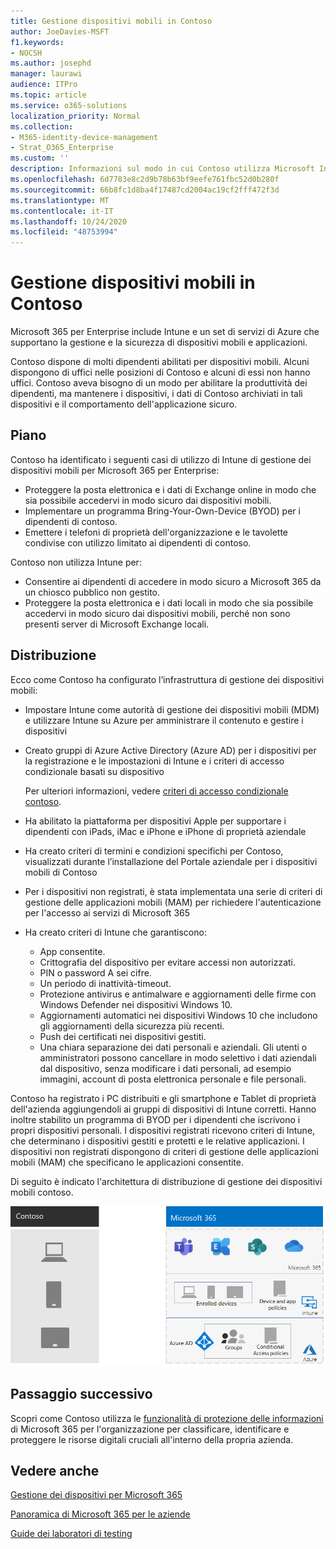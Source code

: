 ```yaml
---
title: Gestione dispositivi mobili in Contoso
author: JoeDavies-MSFT
f1.keywords:
- NOCSH
ms.author: josephd
manager: laurawi
audience: ITPro
ms.topic: article
ms.service: o365-solutions
localization_priority: Normal
ms.collection:
- M365-identity-device-management
- Strat_O365_Enterprise
ms.custom: ''
description: Informazioni sul modo in cui Contoso utilizza Microsoft Intune in Microsoft 365 per l'organizzazione per gestire i propri dispositivi e le app in esecuzione su di essi.
ms.openlocfilehash: 6d7783e8c2d9b78b63bf9eefe761fbc52d0b280f
ms.sourcegitcommit: 66b8fc1d8ba4f17487cd2004ac19cf2fff472f3d
ms.translationtype: MT
ms.contentlocale: it-IT
ms.lasthandoff: 10/24/2020
ms.locfileid: "48753994"
---
```

# <a name="mobile-device-management-for-contoso"></a>Gestione dispositivi mobili in Contoso

Microsoft 365 per Enterprise include Intune e un set di servizi di Azure che supportano la gestione e la sicurezza di dispositivi mobili e applicazioni.

Contoso dispone di molti dipendenti abilitati per dispositivi mobili. Alcuni dispongono di uffici nelle posizioni di Contoso e alcuni di essi non hanno uffici. Contoso aveva bisogno di un modo per abilitare la produttività dei dipendenti, ma mantenere i dispositivi, i dati di Contoso archiviati in tali dispositivi e il comportamento dell'applicazione sicuro.

## <a name="plan"></a>Piano

Contoso ha identificato i seguenti casi di utilizzo di Intune di gestione dei dispositivi mobili per Microsoft 365 per Enterprise:

- Proteggere la posta elettronica e i dati di Exchange online in modo che sia possibile accedervi in modo sicuro dai dispositivi mobili.
- Implementare un programma Bring-Your-Own-Device (BYOD) per i dipendenti di contoso.
- Emettere i telefoni di proprietà dell'organizzazione e le tavolette condivise con utilizzo limitato ai dipendenti di contoso.

Contoso non utilizza Intune per:

- Consentire ai dipendenti di accedere in modo sicuro a Microsoft 365 da un chiosco pubblico non gestito.
- Proteggere la posta elettronica e i dati locali in modo che sia possibile accedervi in modo sicuro dai dispositivi mobili, perché non sono presenti server di Microsoft Exchange locali.

## <a name="deploy"></a>Distribuzione

Ecco come Contoso ha configurato l’infrastruttura di gestione dei dispositivi mobili:

- Impostare Intune come autorità di gestione dei dispositivi mobili (MDM) e utilizzare Intune su Azure per amministrare il contenuto e gestire i dispositivi
- Creato gruppi di Azure Active Directory (Azure AD) per i dispositivi per la registrazione e le impostazioni di Intune e i criteri di accesso condizionale basati su dispositivo

  Per ulteriori informazioni, vedere [criteri di accesso condizionale contoso](contoso-identity.md#conditional-access-policies-for-identity-and-device-access).

- Ha abilitato la piattaforma per dispositivi Apple per supportare i dipendenti con iPads, iMac e iPhone e iPhone di proprietà aziendale
- Ha creato criteri di termini e condizioni specifichi per Contoso, visualizzati durante l’installazione del Portale aziendale per i dispositivi mobili di Contoso
- Per i dispositivi non registrati, è stata implementata una serie di criteri di gestione delle applicazioni mobili (MAM) per richiedere l'autenticazione per l'accesso ai servizi di Microsoft 365
- Ha creato criteri di Intune che garantiscono:
  - App consentite.
  - Crittografia del dispositivo per evitare accessi non autorizzati.
  - PIN o password A sei cifre.
  - Un periodo di inattività-timeout.
  - Protezione antivirus e antimalware e aggiornamenti delle firme con Windows Defender nei dispositivi Windows 10.
  - Aggiornamenti automatici nei dispositivi Windows 10 che includono gli aggiornamenti della sicurezza più recenti.
  - Push dei certificati nei dispositivi gestiti.
  - Una chiara separazione dei dati personali e aziendali. Gli utenti o amministratori possono cancellare in modo selettivo i dati aziendali dal dispositivo, senza modificare i dati personali, ad esempio immagini, account di posta elettronica personale e file personali.

Contoso ha registrato i PC distribuiti e gli smartphone e Tablet di proprietà dell'azienda aggiungendoli ai gruppi di dispositivi di Intune corretti. Hanno inoltre stabilito un programma di BYOD per i dipendenti che iscrivono i propri dispositivi personali. I dispositivi registrati ricevono criteri di Intune, che determinano i dispositivi gestiti e protetti e le relative applicazioni. I dispositivi non registrati dispongono di criteri di gestione delle applicazioni mobili (MAM) che specificano le applicazioni consentite.

Di seguito è indicato l'architettura di distribuzione di gestione dei dispositivi mobili contoso.

![Infrastruttura di distribuzione di gestione dei dispositivi mobili contoso](../media/contoso-mdm/contoso-mdm-fig1.png)

## <a name="next-step"></a>Passaggio successivo

Scopri come Contoso utilizza le [funzionalità di protezione delle informazioni](contoso-info-protect.md) di Microsoft 365 per l'organizzazione per classificare, identificare e proteggere le risorse digitali cruciali all'interno della propria azienda.

## <a name="see-also"></a>Vedere anche

[Gestione dei dispositivi per Microsoft 365](device-management-roadmap-microsoft-365.md)

[Panoramica di Microsoft 365 per le aziende](microsoft-365-overview.md)

[Guide dei laboratori di testing](m365-enterprise-test-lab-guides.md)

